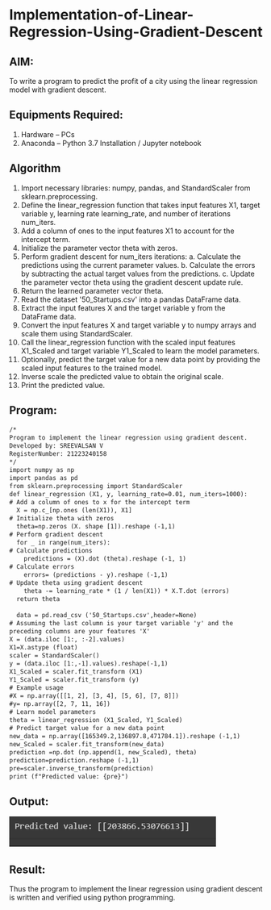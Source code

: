 # Implementation-of-Linear-Regression-Using-Gradient-Descent

## AIM:
To write a program to predict the profit of a city using the linear regression model with gradient descent.

## Equipments Required:
1. Hardware – PCs
2. Anaconda – Python 3.7 Installation / Jupyter notebook

## Algorithm
1. Import necessary libraries: numpy, pandas, and StandardScaler from sklearn.preprocessing.
2. Define the linear_regression function that takes input features X1, target variable y, learning rate learning_rate, and number of iterations num_iters.
3. Add a column of ones to the input features X1 to account for the intercept term.
4. Initialize the parameter vector theta with zeros.
5. Perform gradient descent for num_iters iterations:
a. Calculate the predictions using the current parameter values.
b. Calculate the errors by subtracting the actual target values from the predictions.
c. Update the parameter vector theta using the gradient descent update rule.
6. Return the learned parameter vector theta.
7. Read the dataset '50_Startups.csv' into a pandas DataFrame data.
8. Extract the input features X and the target variable y from the DataFrame data.
9. Convert the input features X and target variable y to numpy arrays and scale them using StandardScaler.
10. Call the linear_regression function with the scaled input features X1_Scaled and target variable Y1_Scaled to learn the model parameters.
11. Optionally, predict the target value for a new data point by providing the scaled input features to the trained model.
12. Inverse scale the predicted value to obtain the original scale.
13. Print the predicted value.


## Program:
```PY
/*
Program to implement the linear regression using gradient descent.
Developed by: SREEVALSAN V
RegisterNumber: 21223240158
*/
import numpy as np
import pandas as pd
from sklearn.preprocessing import StandardScaler
def linear_regression (X1, y, learning_rate=0.01, num_iters=1000):
# Add a column of ones to x for the intercept term
  X = np.c_[np.ones (len(X1)), X1]
# Initialize theta with zeros
  theta=np.zeros (X. shape [1]).reshape (-1,1)
# Perform gradient descent
  for _ in range(num_iters):
# Calculate predictions
    predictions = (X).dot (theta).reshape (-1, 1)
# Calculate errors
    errors= (predictions - y).reshape (-1,1)
# Update theta using gradient descent
    theta -= learning_rate * (1 / len(X1)) * X.T.dot (errors)
  return theta

  data = pd.read_csv ('50_Startups.csv',header=None)
# Assuming the last column is your target variable 'y' and the preceding columns are your features 'X'
X = (data.iloc [1:, :-2].values)
X1=X.astype (float)
scaler = StandardScaler()
y = (data.iloc [1:,-1].values).reshape(-1,1)
X1_Scaled = scaler.fit_transform (X1)
Y1_Scaled = scaler.fit_transform (y)
# Example usage
#X = np.array([[1, 2], [3, 4], [5, 6], [7, 8]])
#y= np.array([2, 7, 11, 16])
# Learn model parameters
theta = linear_regression (X1_Scaled, Y1_Scaled)
# Predict target value for a new data point
new_data = np.array([165349.2,136897.8,471784.1]).reshape (-1,1)
new_Scaled = scaler.fit_transform(new_data)
prediction =np.dot (np.append(1, new_Scaled), theta)
prediction=prediction.reshape (-1,1)
pre=scaler.inverse_transform(prediction)
print (f"Predicted value: {pre}")

```

## Output:
![alt text](image.png)


## Result:
Thus the program to implement the linear regression using gradient descent is written and verified using python programming.
